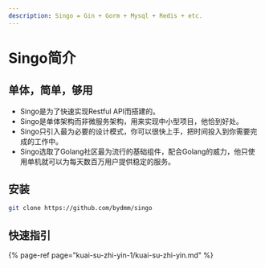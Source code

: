 ```yaml
---
description: Singo = Gin + Gorm + Mysql + Redis + etc.
---
```


# Singo简介

## 单体，简单，够用

* Singo是为了快速实现Restful API而搭建的。
* Singo是单体架构而非微服务架构，用来实现中小型项目，他恰到好处。
* Singo只引入最为必要的设计模式，你可以很快上手，把时间投入到你需要完成的工作中。
* Singo选取了Golang社区最为流行的基础组件，配合Golang的威力，他只使用单机就可以为每天数百万用户提供稳定的服务。

## 安装

```bash
git clone https://github.com/bydmm/singo
```

## 快速指引

{% page-ref page="kuai-su-zhi-yin-1/kuai-su-zhi-yin.md" %}

